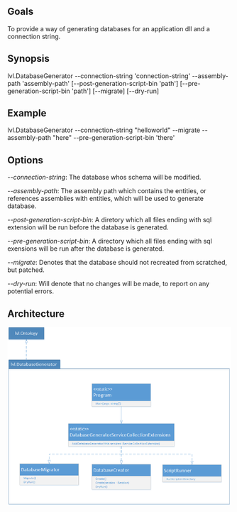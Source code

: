﻿## Goals
To provide a way of generating databases for an application dll and a connection string.


## Synopsis
lvl.DatabaseGenerator 
	--connection-string 'connection-string'
	--assembly-path 'assembly-path'
	[--post-generation-script-bin 'path']
	[--pre-generation-script-bin 'path']
	[--migrate] 
	[--dry-run]


## Example
lvl.DatabaseGenerator --connection-string "helloworld" --migrate --assembly-path "here" --pre-generation-script-bin 'there'


## Options
_--connection-string_: The database whos schema will be modified.


_--assembly-path_: The assembly path which contains the entities, or references assemblies with entities, which will be used to generate database.


_--post-generation-script-bin_: A diretory which all files ending with sql extension will be run before the database is generated.


_--pre-generation-script-bin_: A directory which all files ending with sql exensions will be run after the database is generated.


_--migrate_: Denotes that the database should not recreated from scratched, but patched.


_--dry-run_: Will denote that no changes will be made, to report on any potential errors.



## Architecture
<img src="docs\database-generator-architecture.png" />